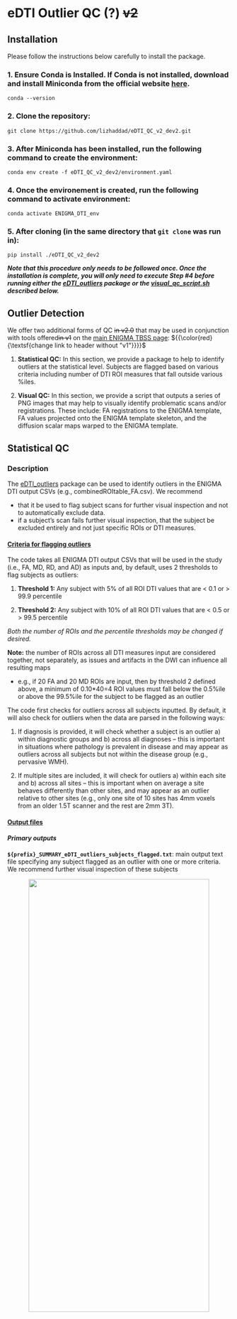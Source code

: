 # eDTI Outlier QC (?) ~~v2~~

## Installation

Please follow the instructions below carefully to install the package.

### 1. Ensure Conda is Installed. If Conda is not installed, download and install Miniconda from the official website [here](https://docs.conda.io/projects/conda/en/latest/user-guide/install/index.html). 
  `conda --version`
### 2. Clone the repository:
  `git clone https://github.com/lizhaddad/eDTI_QC_v2_dev2.git`

### 3. After Miniconda has been installed, run the following command to create the environment:
  `conda env create -f eDTI_QC_v2_dev2/environment.yaml`

### 4. Once the environement is created, run the following command to activate environment:
  `conda activate ENIGMA_DTI_env`

### 5. After cloning (in the same directory that `git clone` was run in):
  `pip install ./eDTI_QC_v2_dev2`


**_Note that this procedure only needs to be followed once. Once the installation is complete, you will only need to execute Step #4 before running either the [eDTI_outliers](https://github.com/lizhaddad/eDTI_QC_v2_dev2/tree/c0981c8c8230d0277c5641971ad2a3bc5d3a3b55/eDTI_outliers) package or the [visual_qc_script.sh](https://github.com/lizhaddad/eDTI_QC_v2_dev2/blob/31e6dd2c687266182acd51f54c1d222b1724d435/visual_qc/visual_qc_script.sh) described below._**

## Outlier Detection

We offer two additional forms of QC ~~in v2.0~~ that may be used in conjunction with tools offered~~in v1~~ on the [main ENIGMA TBSS page](https://github.com/ENIGMA-git/ENIGMA-DTI-TBSS-Protocol?tab=readme-ov-file#quality-control-protocols-v10): ${{\color{red}{\textsf{change link to header without "v1"}}}}\$


1. **Statistical QC:** In this section, we provide a package to help to identify outliers at the statistical level. Subjects are flagged based on various criteria including number of DTI ROI measures that fall outside various %iles.

2. **Visual QC:** In this section, we provide a script that outputs a series of PNG images that may help to visually identify problematic scans and/or registrations. These include: FA registrations to the ENIGMA template, FA values projected onto the ENIGMA template skeleton, and the diffusion scalar maps warped to the ENIGMA template.


## Statistical QC

### Description

The [eDTI_outliers](https://github.com/lizhaddad/eDTI_QC_v2_dev2/tree/c0981c8c8230d0277c5641971ad2a3bc5d3a3b55/eDTI_outliers) package can be used to identify outliers in the ENIGMA DTI output CSVs (e.g., combinedROItable_FA.csv). We recommend
* that it be used to flag subject scans for further visual inspection and not to automatically exclude data.
* if a subject’s scan fails further visual inspection, that the subject be excluded entirely and not just specific ROIs or DTI measures.

#### <ins>Criteria for flagging outliers</ins>

The code takes all ENIGMA DTI output CSVs that will be used in the study (i.e., FA, MD, RD, and AD) as inputs and, by default, uses 2 thresholds to flag subjects as outliers:

1. **Threshold 1:** Any subject with 5% of all ROI DTI values that are < 0.1 or > 99.9 percentile

2. **Threshold 2:** Any subject with 10% of all ROI DTI values that are < 0.5 or > 99.5 percentile

_Both the number of ROIs and the percentile thresholds may be changed if desired._

**Note:** the number of ROIs across all DTI measures input are considered together, not separately, as issues and artifacts in the DWI can influence all resulting maps 
* e.g., if 20 FA and 20 MD ROIs are input, then by threshold 2 defined above, a minimum of 0.10*40=4 ROI values must fall below the 0.5%ile or above the 99.5%ile for the subject to be flagged as an outlier

The code first checks for outliers across all subjects inputted. By default, it will also check for outliers when the data are parsed in the following ways:

1. If diagnosis is provided, it will check whether a subject is an outlier a) within diagnostic groups and b) across all diagnoses – this is important in situations where pathology is prevalent in disease and may appear as outliers across all subjects but not within the disease group (e.g., pervasive WMH). 

2. If multiple sites are included, it will check for outliers a) within each site and b) across all sites – this is important when on average a site behaves differently than other sites, and may appear as an outlier relative to other sites (e.g., only one site of 10 sites has 4mm voxels from an older 1.5T scanner and the rest are 2mm 3T). 

#### <ins>Output files</ins>

#### _Primary outputs_

**`${prefix}_SUMMARY_eDTI_outliers_subjects_flagged.txt`**: main output text file specifying any subject flagged as an outlier with one or more criteria. We recommend further visual inspection of these subjects

<p align="center">
<img src="https://github.com/lizhaddad/eDTI_QC_v2_dev2/blob/c0981c8c8230d0277c5641971ad2a3bc5d3a3b55/eDTI_outliers/images/example_main_output.png" width="90%" height="50%">
</p>

**`${prefix}_eDTI_outliers.log`**: text file log of the command, flags, and inputs used

${{\color{red}\Huge{\textsf{this image will be removed}}}}\$

<p align="center">
<img src="https://github.com/lizhaddad/eDTI_QC_v2_dev2/blob/c0981c8c8230d0277c5641971ad2a3bc5d3a3b55/eDTI_outliers/images/example_log.png" width="90%" height="50%">
</p>


#### _Secondary outputs_

Additional information on the criteria for which each subject was flagged and the specific ROI measures flagged can be found in the **`Supplementary_Outputs/`** folder.

**`Supplementary_Outputs/${prefix}_eDTI_outliers_subjects_flagged_byCriteria.xlsx`**: formatted excel file details, for each subject, how many ROI measures were flagged using each of 8 possible criteria. The 9 columns indicate the number of outliers detected:
* Across sites, across diagnoses, using threshold 1
* Across sites, across diagnoses, using threshold 2
* Across sites, within diagnoses, using threshold 1
* Across sites, within diagnoses, using threshold 2
* Within sites, across diagnoses, using threshold 1
* Within sites, across diagnoses, using threshold 2
* Within sites, within diagnoses, using threshold 1
* Within sites, within diagnoses, using threshold 2
* Summary column indicating the total number of times the subject was flagged across the 8 criteria

**Note:** If there are not multiple diagnoses or sites, these columns will automatically be excluded. Only ROI measure counts that meet or surpass the given criteria are noted (e.g. if only 3% of ROIs were identified as outliers, not 10%, the cell remains blank) 

<p align="center">
<img src="https://github.com/lizhaddad/eDTI_QC_v2_dev2/blob/c0981c8c8230d0277c5641971ad2a3bc5d3a3b55/eDTI_outliers/images/example_xlsx.png" width="90%" height="50%">
</p>

**`Supplementary_Outputs/${prefix}_eDTI_outliers_subjects_flagged_byCriteria.csv`**: CSV with the same information as **`Supplementary_Outputs/${prefix}_eDTI_outliers_subjects_flagged_byCriteria.xlsx`** but saved in a format that is easier to filter and read into other packages.

${{\color{red}\Huge{\textsf{this image will be removed}}}}\$

<p align="center">
<img src="https://github.com/lizhaddad/eDTI_QC_v2_dev2/blob/c0981c8c8230d0277c5641971ad2a3bc5d3a3b55/eDTI_outliers/images/example_csv.png" width="90%" height="50%">
</p>

**`Supplementary_Outputs/${prefix}_eDTI_outliers_ROIs_flagged_byCriteria.csv`**: CSV with the number of ROI measures that were identified as outliers replaced with a list of the specific ROIs that were flagged

<p align="center">
<img src="https://github.com/lizhaddad/eDTI_QC_v2_dev2/blob/c0981c8c8230d0277c5641971ad2a3bc5d3a3b55/eDTI_outliers/images/example_roi_flagged.png" width="90%" height="50%">
</p>

### Setting up input files

**`eDTI_outliers.py`** requires two input files to run:

1.) <ins>ENIGMA DTI outputs text file</ins>: A text file enumerating the absolute path to each ENIGMA DTI output CSV file. These are the CSV files containing all the mean DTI measures in each ROI. **_We assume these CSVs include the standard white matter ROIs output by running the ENIGMA DTI protocol_**.

<p align="center">
<img src="https://github.com/lizhaddad/eDTI_QC_v2_dev2/blob/c0981c8c8230d0277c5641971ad2a3bc5d3a3b55/eDTI_outliers/images/example_text.png" width="90%" height="50%">
</p>

2.) <ins>Demographics CSV file</ins>: If you would like site and diagnosis to be considered, a separate CSV file with columns indicating diagnosis and site for each subject. This file can include other demographic and study variables as well, they do need to be removed. 

<p align="center">
<img src="https://github.com/lizhaddad/eDTI_QC_v2_dev2/blob/c0981c8c8230d0277c5641971ad2a3bc5d3a3b55/eDTI_outliers/images/example_demog.png" width="90%" height="50%">
</p>

The **subject ID column name must match** across all CSVs listed in the ENIGMA DTI outputs text file and the demographics CSV file.



### Usage

```
conda activate ENIGMA_DTI_env

eDTI_outliers \
--subjID subjectID \
--dx Diagnosis \
--site Site \
--demogCSV /Users/enigma_DTI/projects/tbss/example_input/example_demog.csv \
--output /Users/enigma_DTI/projects/tbss/example_output/eDTI_project \
--DTIinputs /Users/enigma_DTI/projects/tbss/example_input/example_text.txt
```

| flag        | input type   | required/ optional | description                                                                                                                                                                                                                                                                                                                                    |
| ----------- | ------------ | ------------------ | ---------------------------------------------------------------------------------------------------------------------------------------------------------------------------------------------------------------------------------------------------------------------------------------------------------------------------------------------- |
| \--subjID   | string       | required           | Indicate the column name that indicates the subject ID information across all files input (e.g., –subjID subjectID). Make sure the subject ID column name is the same across all input CSV files.                                                                                                                                              |
| –-DTIinputs  | text file    | required           | Path to text file that contains a list of absolute paths to each ENIGMA DTI output CSV file. This should contain a minimum of 1 path, but can include more.                                                                                                                                                                                    |
| \--demogCSV | csv file     | optional           | Path to CSV file that contains all study variables (e.g. demographic information). If you would like site and diagnosis to be considered, this CSV should contain columns for diagnosis group and site, if available. If not provided, only outliers across all diagnoses and sites will be considered.                                        |
| \--dx       | string       | optional           | If applicable, indicate the column name that indicates diagnosis information in –demogCSV (e.g., –dx Diagnosis). If not provided, only outliers across all diagnoses will be considered.                                                                                                                                                       |
| \--site     | string       | optional           | If applicable, indicate the column name that indicates site or study information in –demogCSV (e.g., –site Site). If not provided, only outliers across all sites will be considered.                                                                                                                                                          |
| –-quant1     | numeric      | optional           | List of 2 numbers between 0 and 1 indicating the upper and lower quantile thresholds used to identify outliers (e.g. –quant1 .25 .75). NOTE: By default this is set to –quant1 .005 .995 such that ROI values < 0.5 %ile or > 99.5 %ile are flagged                                                                                            |
| \--perc1    | numeric      | optional           | Number between 0 and 1 indicating the percent of ROIs that must fall outside the thresholds defined by –quant1 in order to flag a subject as an outlier (e.g. –perc1 .50 indicates 50%). NOTE: By default this is set to –perc1 0.1 such that if 10% of the total number of ROIs are outside quant1, the subject will be flagged as an outlier |
| –-quant2     | numeric      | optional           | List of 2 numbers between 0 and 1 indicating the upper and lower quantile thresholds used to identify outliers (e.g. –quant2 .25 .75). NOTE: By default this is set to –quant2 .001 .999 such that ROI values < 0.1 %ile or > 99.9 %ile are flagged                                                                                            |
| \--perc2    | numeric      | optional           | Number between 0 and 1 indicating the percent of ROIs that must fall outside the thresholds defined by –quant2 in order to flag a subject as an outlier (e.g. –perc2 .50 indicates 50%). NOTE: By default this is set to –perc2 0.05 such that if 5% of the total number of ROIs are outside quant2, the subject will be flagged as an outlier |
| \--output   | path/ prefix | required           | Path to where the output files will be outputted along with an output prefix (e.g. /Users/enigma_DTI/projects/tbss/example_output/eDTI_project).                                                                                                                                                                                                                                                       |





## Visual QC

Once you have created the environment from described in [this section](##Installation), be sure to activate the environment in your terminal (as in step 4) each time you want to run the visual QC script:

`conda activate ENIGMA_DTI_env`

Open the [visual qc script.sh](https://github.com/lizhaddad/eDTI_QC_v2_dev2/blob/826fcbebcee3d9fdc06ef3d402f259b9c14c58c2/visual_qc/visual_qc_script.sh) in any text editor and modify the paths and file suffixes in the "EDIT ME" section.

Once you have completed these two steps, simply run the script in a terminal as such (being sure to point to the absolute path if the script is not in your present working directory):

`./visual_qc.script.sh` 

Next, you can view the following outputs:

### FA registration
Shows the outline of the ENIGMA template in red overlaid on each subject’s FA image

_What to look for:_
* Red outline is misaligned in central white matter regions of high FA (eg: the corpus callosum, internal capsule, etc)

**Good example:**


<p align="center">
<img src="https://github.com/lizhaddad/eDTI_QC_v2_dev2/blob/826fcbebcee3d9fdc06ef3d402f259b9c14c58c2/visual_qc/images/registration_qc_good.png" width="90%" height="50%">
</p>

**Bad example:**

<p align="center">
<img src="https://github.com/lizhaddad/eDTI_QC_v2_dev2/blob/826fcbebcee3d9fdc06ef3d402f259b9c14c58c2/visual_qc/images/registration_qc_bad.png" width="90%" height="50%">
</p>

### FA skeleton
Creates a picture of extracted subject FA values in the ENIGMA template skeleton which shows the different intensities to check for breaks in skeleton

_What to look for:_
* Regions of skeleton with no values (i.e. dark/blacked out)
* Extreme differences in contrast/FA values in the skeleton indicating noisy FA

**Good example:**

<p align="center">
<img src="https://github.com/lizhaddad/eDTI_QC_v2_dev2/blob/826fcbebcee3d9fdc06ef3d402f259b9c14c58c2/visual_qc/images/skeleton_qc_good.png" width="90%" height="50%">
</p>

**Bad example:**

<p align="center">
<img src="https://github.com/lizhaddad/eDTI_QC_v2_dev2/blob/826fcbebcee3d9fdc06ef3d402f259b9c14c58c2/visual_qc/images/skeleton_qc_bad.png" width="90%" height="50%">
</p>


### dMRI maps
DTI scalar maps (i.e. FA, MD, AD, RD) warped to the ENIGMA template

_What to look for:_
* Evidence of misregistration (eg: image looks extremely distorted, out of field of view)
* Another opportunity to QC preprocessing if it wasn’t done (i.e. note noisy images, pathology, cropped FOV, etc)

**Example FA:**
<p align="center">
<img src="https://github.com/lizhaddad/eDTI_QC_v2_dev2/blob/f15f34baeec08485da47b618bf5b57da79ede787/visual_qc/images/example_FA2ENIGMA_QC.png" width="90%" height="50%">
</p>


**Example MD:**
<p align="center">
<img src="https://github.com/lizhaddad/eDTI_QC_v2_dev2/blob/f15f34baeec08485da47b618bf5b57da79ede787/visual_qc/images/example_MD2ENIGMA_QC.png" width="90%" height="50%">
</p>
